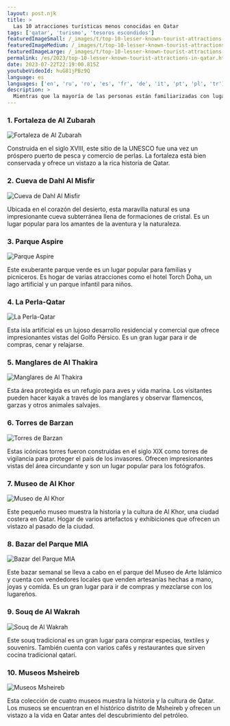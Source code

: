 ```yaml
---
layout: post.njk
title: >
  Las 10 atracciones turísticas menos conocidas en Qatar
tags: ['qatar', 'turismo', 'tesoros escondidos']
featuredImageSmall: /_images/t/top-10-lesser-known-tourist-attractions-in-qatar-cover-es-small.webp
featuredImageMedium: /_images/t/top-10-lesser-known-tourist-attractions-in-qatar-cover-es-medium.webp
featuredImageLarge: /_images/t/top-10-lesser-known-tourist-attractions-in-qatar-cover-es-large.webp
permalink: /es/2023/top-10-lesser-known-tourist-attractions-in-qatar.html
date: 2023-07-22T22:19:00.815Z
youtubeVideoId: huG81jPBz9Q
language: es
languages: ['en', 'ru', 'ro', 'es', 'fr', 'de', 'it', 'pt', 'pl', 'tr']
description: >
  Mientras que la mayoría de las personas están familiarizadas con lugares turísticos populares en Qatar como el Museo de Arte Islámico y el Souq Waqif, hay varios tesoros escondidos igual de fascinantes.
---
```


### 1. Fortaleza de Al Zubarah

![Fortaleza de Al Zubarah](/_images/a/a34e13d6e2ba47ef18814a4a85047d88-medium.webp)

Construida en el siglo XVIII, este sitio de la UNESCO fue una vez un próspero puerto de pesca y comercio de perlas. La fortaleza está bien conservada y ofrece un vistazo a la rica historia de Qatar.

### 2. Cueva de Dahl Al Misfir

![Cueva de Dahl Al Misfir](/_images/7/762aa6dddb43671b950dd4b2301b3174-medium.webp)

Ubicada en el corazón del desierto, esta maravilla natural es una impresionante cueva subterránea llena de formaciones de cristal. Es un lugar popular para los amantes de la aventura y la naturaleza.

### 3. Parque Aspire

![Parque Aspire](/_images/7/74e250f885666c1986393ce1da52ef5a-medium.webp)

Este exuberante parque verde es un lugar popular para familias y picniceros. Es hogar de varias atracciones como el hotel Torch Doha, un lago artificial y un parque infantil para niños.

### 4. La Perla-Qatar

![La Perla-Qatar](/_images/6/6c21555a02b84039f5604823490accec-medium.webp)

Esta isla artificial es un lujoso desarrollo residencial y comercial que ofrece impresionantes vistas del Golfo Pérsico. Es un gran lugar para ir de compras, cenar y relajarse.

### 5. Manglares de Al Thakira

![Manglares de Al Thakira](/_images/d/ddccc92a68353f021a3497588f8448fa-medium.webp)

Esta área protegida es un refugio para aves y vida marina. Los visitantes pueden hacer kayak a través de los manglares y observar flamencos, garzas y otros animales salvajes.

### 6. Torres de Barzan

![Torres de Barzan](/_images/4/4d4b4233ed3ceb03bf616f7e9b977092-medium.webp)

Estas icónicas torres fueron construidas en el siglo XIX como torres de vigilancia para proteger el país de los invasores. Ofrecen impresionantes vistas del área circundante y son un lugar popular para los fotógrafos.

### 7. Museo de Al Khor

![Museo de Al Khor](/_images/1/1f5aba6499242b1f574fdde2cb16c90d-medium.webp)

Este pequeño museo muestra la historia y la cultura de Al Khor, una ciudad costera en Qatar. Hogar de varios artefactos y exhibiciones que ofrecen un vistazo al pasado de la ciudad.

### 8. Bazar del Parque MIA

![Bazar del Parque MIA](/_images/8/8daa656350bd046e14fa53577ceabfa6-medium.webp)

Este bazar semanal se lleva a cabo en el parque del Museo de Arte Islámico y cuenta con vendedores locales que venden artesanías hechas a mano, joyas y comida. Es un gran lugar para ir de compras y mezclarse con los lugareños.

### 9. Souq de Al Wakrah

![Souq de Al Wakrah](/_images/4/4f1e32b047ea04f5a6752ba6b9ee4953-medium.webp)

Este souq tradicional es un gran lugar para comprar especias, textiles y souvenirs. También cuenta con varios cafés y restaurantes que sirven cocina tradicional qatarí.

### 10. Museos Msheireb

![Museos Msheireb](/_images/2/2f44fc650c3833707689c5fc519f5ccb-medium.webp)

Esta colección de cuatro museos muestra la historia y la cultura de Qatar. Los museos se encuentran en el histórico distrito de Msheireb y ofrecen un vistazo a la vida en Qatar antes del descubrimiento del petróleo.

